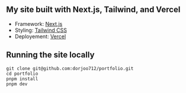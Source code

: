 ## My site built with Next.js, Tailwind, and Vercel

- Framework: [Next.js](https://nextjs.org)
- Styling: [Tailwind CSS](https://tailwindcss.com/)
- Deployement: [Vercel](https://vercel.com/)

## Running the site locally

```command
git clone git@github.com:dorjoo712/portfolio.git
cd portfolio
pnpm install
pnpm dev
```
